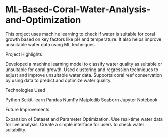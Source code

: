 # ML-Based-Coral-Water-Analysis-and-Optimization

This project uses machine learning to check if water is suitable for coral growth based on key factors like pH and temperature. It also helps improve unsuitable water data using ML techniques.

Project Highlights

Developed a machine learning model to classify water quality as suitable or unsuitable for coral growth.
Used clustering and regression techniques to adjust and improve unsuitable water data.
Supports coral reef conservation by using data to predict and optimize water quality.

Technologies Used

Python
Scikit-learn
Pandas
NumPy
Matplotlib
Seaborn
Jupyter Notebook

Future Improvements

Expansion of Dataset and Parameter Optimization.
Use real-time water data for live analysis.
Create a simple interface for users to check water suitability.
